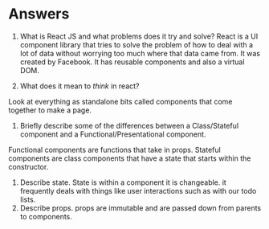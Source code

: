 # Answers

1.  What is React JS and what problems does it try and solve?
React is a UI component library that tries to solve the problem of how to deal with a lot of data without worrying too much where that data came from. It was created by Facebook. It has reusable components and also a virtual DOM.

1.  What does it mean to _think_ in react?

Look at everything as standalone bits called components that come together to make a page.

1.  Briefly describe some of the differences between a Class/Stateful component and a Functional/Presentational component.

Functional components are functions that take in props. Stateful components are class components that have a state that starts within the constructor.

1.  Describe state.
State is within a component it is changeable. it frequently deals with things like user interactions such as with our todo lists.
1.  Describe props.
props are immutable and are passed down from parents to components.